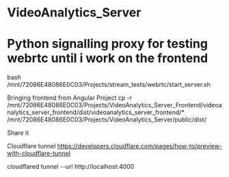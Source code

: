 # VideoAnalytics_Server

# Python signalling proxy for testing webrtc until i work on the frontend

bash /mnt/72086E48086E0C03/Projects/stream_tests/webrtc/start_server.sh

Bringing frontend from Angular Project
cp -r /mnt/72086E48086E0C03/Projects/VideoAnalytics_Server_Frontend/videoanalytics_server_frontend/dist/videoanalytics_server_frontend/* /mnt/72086E48086E0C03/Projects/VideoAnalytics_Server/public/dist/

Share it

Cloudflare tunnel
https://developers.cloudflare.com/pages/how-to/preview-with-cloudflare-tunnel

cloudflared tunnel --url http://localhost:4000